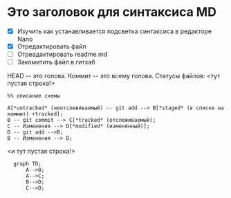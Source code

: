 # Это заголовок для синтаксиса MD
 * [x] Изучить как устанавливается подсветка синтаксиса в редакторе Nano
 * [x] Отредактировать файл
 * [ ] Отреадактировать readme.md
 * [ ] Закомитить файл в гитхаб

HEAD -- это голова.
Коммит -- это всему голова.
Статусы файлов:
<тут пустая строка!>

```mermaid
%% описание схемы

A[*untracked* (неотслеживаемый) -- git add --> B[*staged* (в списке на коммит) +tracked];
B -- git commit --> C[*tracked* (отслеживаемый);
С -- Изменения --> D[*modified* (изменённый)];
D -- git add -->B;
B -- Изменения --> D;
```

<и тут пустая строка!> 

```mermaid
  graph TD;
      A-->B;
      A-->C;
      B-->D;
      C-->D;
```
